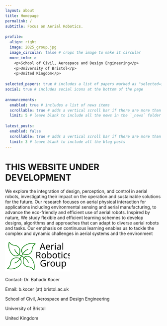 ```yaml
---
layout: about
title: Homepage
permalink: /
subtitle: Focus on Aerial Robotics.

profile:
  align: right
  image: 2025_group.jpg
  image_circular: false # crops the image to make it circular
  more_info: >
    <p>School of Civil, Aerospace and Design Engineering</p>
    <p>University of Bristol</p>
    <p>United Kingdom</p>

selected_papers: true # includes a list of papers marked as "selected={true}"
social: true # includes social icons at the bottom of the page

announcements:
  enabled: true # includes a list of news items
  scrollable: true # adds a vertical scroll bar if there are more than 3 news items
  limit: 5 # leave blank to include all the news in the `_news` folder

latest_posts:
  enabled: false
  scrollable: true # adds a vertical scroll bar if there are more than 3 new posts items
  limit: 3 # leave blank to include all the blog posts
---
```


# THIS WEBSITE UNDER DEVELOPMENT

We explore the integration of design, perception, and control in aerial robots, investigating their impact on the operation and sustainable solutions for the future. Our research focuses on aerial physical interaction for applications including environmental sensing and aerial manufacturing, to advance the eco-friendly and efficient use of aerial robots. Inspired by nature, We study flexible and efficient learning schemes to develop designs, algorithms and approaches that can adapt to diverse aerial robots and tasks. Our emphasis on continuous learning enables us to tackle the complex and dynamic challenges in aerial systems and the environment

<img height=100px width=auto src="../assets/img/arg_logo-cropped.svg" alt="University of Bristol Logo">

Contact: Dr. Bahadir Kocer

Email: b.kocer (at) bristol.ac.uk

School of Civil, Aerospace and Design Engineering

University of Bristol

United Kingdom
